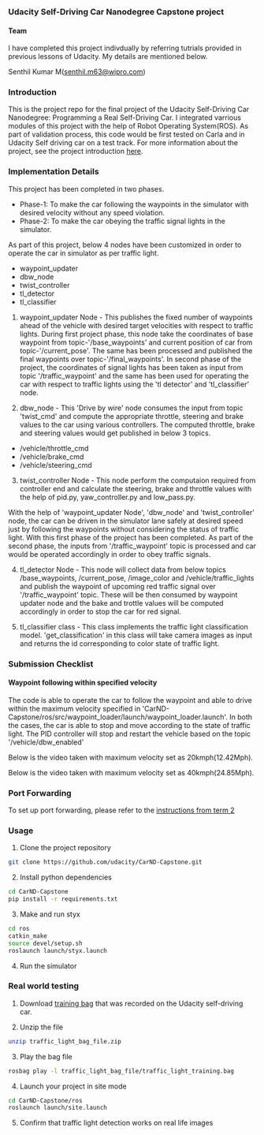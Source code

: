 ### Udacity Self-Driving Car Nanodegree Capstone project

#### Team
I have completed this project indivdually by referring tutrials provided in previous lessons of Udacity. My details are mentioned below.

Senthil Kumar M(senthil.m63@wipro.com)

### Introduction
This is the project repo for the final project of the Udacity Self-Driving Car Nanodegree: Programming a Real Self-Driving Car. I integrated varrious modules of this project with the help of Robot Operating System(ROS). As part of validation process, this code would be first tested on Carla and in Udacity Self driving car on a test track. For more information about the project, see the project introduction [here](https://classroom.udacity.com/nanodegrees/nd013/parts/6047fe34-d93c-4f50-8336-b70ef10cb4b2/modules/e1a23b06-329a-4684-a717-ad476f0d8dff/lessons/462c933d-9f24-42d3-8bdc-a08a5fc866e4/concepts/5ab4b122-83e6-436d-850f-9f4d26627fd9).

### Implementation Details
This project has been completed in two phases.
* Phase-1: To make the car following the waypoints in the simulator with desired velocity without any speed violation.
* Phase-2: To make the car obeying the traffic signal lights in the simulator.

As part of this project, below 4 nodes have been customized in order to operate the car in simulator as per traffic light.
* waypoint_updater
* dbw_node
* twist_controller
* tl_detector
* tl_classifier


1. waypoint_updater Node - This publishes the fixed number of waypoints ahead of the vehicle with desired target velocities with respect to traffic lights. During first project phase, this node take the coordinates of base waypoint from topic-'/base_waypoints' and current position of car from topic-'/current_pose'. The same has been processed and published the final waypoints over topic-'/final_waypoints'.
   In second phase of the project, the coordinates of signal lights has been taken as input from topic '/traffic_waypoint' and the same has been used for operating the car with respect to traffic lights using the 'tl detector' and 'tl_classifier' node.
   
2. dbw_node - This 'Drive by wire' node consumes the input from topic 'twist_cmd' and compute the appropriate throttle, steering and brake values to the car using various controllers. The computed throttle, brake and steering values would get published in below 3 topics.
* /vehicle/throttle_cmd
* /vehicle/brake_cmd
* /vehicle/steering_cmd

3. twist_controller Node - This node perform the computaion required from controller end and calculate the steering, brake and throttle values with the help of pid.py, yaw_controller.py and low_pass.py.

With the help of 'waypoint_updater Node', 'dbw_node' and 'twist_controller' node, the car can be driven in the simulator lane safely at desired speed just by following the waypoints without considering the status of traffic light. With this first phase of the project has been completed. As part of the second phase, the inputs from '/traffic_waypoint' topic is processed and car would be operated accordingly in order to obey traffic signals.

4. tl_detector Node - This node will collect data from below topics /base_waypoints, /current_pose, /image_color and /vehicle/traffic_lights and publish the waypoint of upcoming red traffic signal over '/traffic_waypoint' topic. These will be then consumed by waypoint updater node and the bake and trottle values will be computed accordingly in order to stop the car for red signal.

5. tl_classifier class - This class implements the traffic light classification model. 'get_classification' in this class will take camera images as input and returns the id corresponding to color state of traffic light.


### Submission Checklist

#### Waypoint following within specified velocity

The code is able to operate the car to follow the waypoint and able to drive within the maximum velocity specified in 'CarND-Capstone/ros/src/waypoint_loader/launch/waypoint_loader.launch'. In both the cases, the car is able to stop and move according to the state of traffic light. The PID controller will stop and restart the vehicle based on the topic '/vehicle/dbw_enabled'

Below is the video taken with maximum velocity set as 20kmph(12.42Mph).

[image1]: ./output/Simulator_20kmph.ogv "Target Speed - 20kmph"

Below is the video taken with maximum velocity set as 40kmph(24.85Mph).

[image1]: ./output/Simulator_40kmph.ogv "Target Speed - 40kmph"


### Port Forwarding
To set up port forwarding, please refer to the [instructions from term 2](https://classroom.udacity.com/nanodegrees/nd013/parts/40f38239-66b6-46ec-ae68-03afd8a601c8/modules/0949fca6-b379-42af-a919-ee50aa304e6a/lessons/f758c44c-5e40-4e01-93b5-1a82aa4e044f/concepts/16cf4a78-4fc7-49e1-8621-3450ca938b77)

### Usage

1. Clone the project repository
```bash
git clone https://github.com/udacity/CarND-Capstone.git
```

2. Install python dependencies
```bash
cd CarND-Capstone
pip install -r requirements.txt
```
3. Make and run styx
```bash
cd ros
catkin_make
source devel/setup.sh
roslaunch launch/styx.launch
```
4. Run the simulator

### Real world testing
1. Download [training bag](https://s3-us-west-1.amazonaws.com/udacity-selfdrivingcar/traffic_light_bag_file.zip) that was recorded on the Udacity self-driving car.

2. Unzip the file
```bash
unzip traffic_light_bag_file.zip
```
3. Play the bag file
```bash
rosbag play -l traffic_light_bag_file/traffic_light_training.bag
```
4. Launch your project in site mode
```bash
cd CarND-Capstone/ros
roslaunch launch/site.launch
```
5. Confirm that traffic light detection works on real life images
